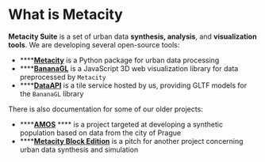 # What is Metacity

**Metacity Suite** is a set of urban data **synthesis, analysis**, and **visualization tools**. We are developing several open-source tools:

* ****[**Metacity**](tools/metacity.md) is a Python package for urban data processing
* ****[**BananaGL**](tools-and-services/bananagl/) is a JavaScript 3D web visualization library for data preprocessed by `Metacity`
* ****[**DataAPI**](tools-and-services/dataapi.md) is a tile service hosted by us, providing GLTF models for the `BananaGL` library

There is also documentation for some of our older projects:

* ****[**AMOS**](projects/amos/) **** is a project targeted at developing a synthetic population based on data from the city of Prague
* ****[**Metacity Block Edition**](projects/blocks/) is a pitch for another project concerning urban data synthesis and simulation



